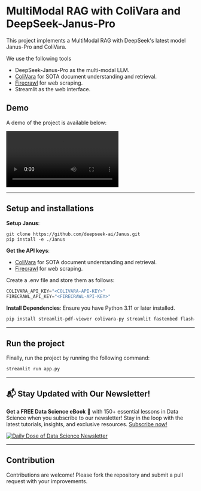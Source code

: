 # MultiModal RAG with ColiVara and DeepSeek-Janus-Pro

This project implements a MultiModal RAG with DeepSeek's latest model Janus-Pro and ColiVara.

We use the following tools
- DeepSeek-Janus-Pro as the multi-modal LLM.
- [ColiVara](https://colivara.com/) for SOTA document understanding and retrieval.
- [Firecrawl](https://www.firecrawl.dev/i/api) for web scraping.
- Streamlit as the web interface.

## Demo

A demo of the project is available below:

![demo](./video-demo.mp4)

---
## Setup and installations

**Setup Janus**:
```
git clone https://github.com/deepseek-ai/Janus.git
pip install -e ./Janus
```

**Get the API keys**:
- [ColiVara](https://colivara.com/) for SOTA document understanding and retrieval.
- [Firecrawl](https://www.firecrawl.dev/i/api) for web scraping.

Create a .env file and store them as follows:
```python
COLIVARA_API_KEY="<COLIVARA-API-KEY>"
FIRECRAWL_API_KEY="<FIRECRAWL-API-KEY>"
```


**Install Dependencies**:
   Ensure you have Python 3.11 or later installed.
   ```bash
   pip install streamlit-pdf-viewer colivara-py streamlit fastembed flash-attn transformers
   ```

---

## Run the project

Finally, run the project by running the following command:

```bash
streamlit run app.py
```


---

## 📬 Stay Updated with Our Newsletter!
**Get a FREE Data Science eBook** 📖 with 150+ essential lessons in Data Science when you subscribe to our newsletter! Stay in the loop with the latest tutorials, insights, and exclusive resources. [Subscribe now!](https://join.dailydoseofds.com)

[![Daily Dose of Data Science Newsletter](https://github.com/patchy631/ai-engineering/blob/main/resources/join_ddods.png)](https://join.dailydoseofds.com)

---

## Contribution

Contributions are welcome! Please fork the repository and submit a pull request with your improvements.
